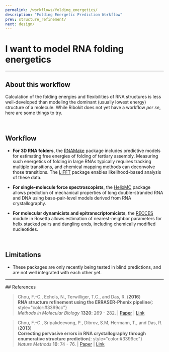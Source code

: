 ```yaml
---
permalink: /workflows/folding_energetics/
description: "Folding Energetic Prediction Workflow"
prev: structure_refinement/
next: design/
---
```


# I want to model RNA folding energetics

<hr/>

## About this workflow

Calculation of the folding energies and flexibilities of RNA structures is less well-developed than modeling the dominant (usually lowest energy) structure of a molecule. While Ribokit does not yet have a workflow *per se*, here are some things to try.

<br/>

## Workflow

* **For 3D RNA folders**, the [RNAMake](/RNAMake/) package includes predictive models for estimating free energies of folding of tertiary assembly. Measuring such energetics of folding in large RNAs typically requires tracking multiple transitions, and chemical mapping methods can deconvolve those transitions. The [LIFFT](/LIFFT/) package enables likelihood-based analysis of these data.

* **For single-molecule force spectroscopists**, the [HelixMC](/HelixMC/) package allows prediction of mechanical properties of long double-stranded RNA and DNA using base-pair-level models derived from RNA crystallography.

* **For molecular dynamicists and epitranscriptomicists**, the [RECCES](/RECCES/) module in Rosetta allows estimation of nearest-neighbor parameters for helix stacked pairs and dangling ends, including chemically modified nucleotides.

<br/>

## Limitations

+ These packages are only recently being tested in blind predictions, and are not well integrated with each other yet. 

<hr/>
## References

>Chou, F.-C., Echols, N., Terwilliger, T.C., and Das, R. (**2016**) <br/>
>**RNA structure refinement using the ERRASER-Phenix pipeline**{: style="color:#3399cc"}<br/>
>*Methods in Molecular Biology* **1320**: 269 - 282. | [Paper](https://daslab.stanford.edu/site_data/pub_pdf/2016_Chou_MIMB.pdf) | [Link](http://link.springer.com/protocol/10.1007%2F978-1-4939-2763-0_17)

>Chou, F.-C., Sripakdeevong, P., Dibrov, S.M, Hermann, T., and Das, R. (**2013**) <br/> 
>**Correcting pervasive errors in RNA crystallography through enumerative structure prediction**{: style="color:#3399cc"}<br/>
*Nature Methods* **10**: 74 - 76. | [Paper](https://daslab.stanford.edu/site_data/pub_pdf/2013_Chou_NatMeth.pdf) | [Link](http://www.nature.com/nmeth/journal/v10/n1/full/nmeth.2262.html)
